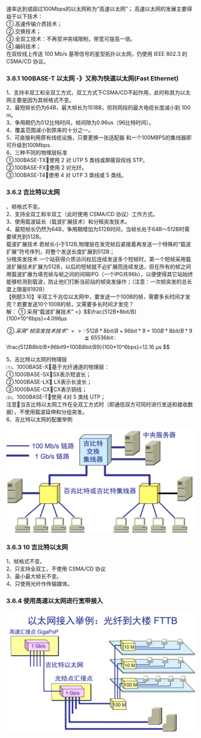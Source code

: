 速率达到或超过100Mbps的以太网称为“高速以太网”； 高速以太网的发展主要得益于以下技术：  
①.高速传输介质技术；  
②.交换技术；  
③.全双工技术：不再受冲突域限制，带宽可提高一倍。  
④.编码技术；  
在双绞线上传送 100 Mb/s 基带信号的星型拓扑以太网，仍使用 IEEE 802.3 的CSMA/CD 协议。

### 3.6.1 100BASE-T 以太网 -》又称为快速以太网\(Fast Ethernet\)

1、支持半双工和全双工方式，双工方式下CSMA/CD不起作用，此时称其为以太网主要是因为其帧格式不变。  
2、最短帧长仍为64B，最大帧长为1518B，但将网段的最大电缆长度减小到 100 m。  
3、争用期仍为512比特时间，帧间隙为0.96us（96比特时间）。  
4、覆盖范围减小到原来的十分之一。  
5、可直接利用原有线缆设施，只要更换一张适配器 和一个100MBPS的集线器即可升级到100Mbps.  
6、三种不同的物理层标准  
①.100BASE-TX使用 2 对 UTP 5 类线或屏蔽双绞线 STP。  
②.100BASE-FX使用 2 对光纤。  
③.100BASE-T4使用 4 对 UTP 3 类线或 5 类线。

### 3.6.2 吉比特以太网

、帧格式不变。  
2、支持全双工和半双工（此时使用 CSMA/CD 协议）工作方式。  
3、使用载波延长（载波扩展技术）和分租突发技术。  
4、最短帧长仍然为64B，争用期增加为512B时间，当帧长处于64B～512B时需要填充到512B。  
载波扩展技术 若帧长小于512B,物理层在发完帧后紧接着再发送一个特殊的“载波扩展”符号序列，将整个发送长度扩展到512B；  
分租突发技术 一个站获得介质访问权后连续发送多个短帧时，第一个短帧采用载波扩展技术扩展为512B，以后的短帧就不必扩展而连续发送，但在所有的帧之间用载波扩展为填充帧与帧之间的间隔IPG（一个IPG共96b），以便使得其它站始终能够检测到载波，防止他们打断当前站的帧突发操作；（注意：一次帧突发的总长度上限是8192B）  
【例题3.10】半双工千兆位以太网中，要发送一个100B的帧，需要多长时间才发完？若要发送10个100B的帧，又需要多长时间才发完？  
解：    ①.采用“载波扩展技术” =》$$\frac{512B\*8bit/B}{100\*10^6bps}=4.096μs


$$
②.采用“帧突发技术技术”=>
∵512B*8bit/B+96bit*9+100B*8bit/B*9≦65536bit
∴$$\frac{512B*8bit/B+96bit*9+100B*8bit/B*9}{100*10^6bps}=12.16 μs
$$


5、吉比特以太网的物理层  
⑴、1000BASE-X基于光纤通道的物理层：  
①.1000BASE-SXSX表示短波长；  
②.1000BASE-LX LX表示长波长；  
③.1000BASE-CXCX表示铜线；  
⑵、1000BASE-T使用 4对 5 类线 UTP；  
注意当吉比特以太网工作在全双工方式时（即通信双方可同时进行发送和接收数据），不使用载波延伸和分组突发。  
6、吉比特以太网的配置举例

![](./assets/吉比特以太网配置举例png)

### 3.6.3 10 吉比特以太网

1、帧格式不变。  
2、只支持全双工，不使用 CSMA/CD 协议  
3、最小最大帧长不变。  
4、只使用光纤作传输媒体。

### 3.6.4 使用高速以太网进行宽带接入

![](./assets/以太网接入举例.png)


